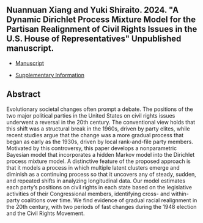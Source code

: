 ## Nuannuan Xiang and Yuki Shiraito. 2024. "A Dynamic Dirichlet Process Mixture Model for the Partisan Realignment of Civil Rights Issues in the U.S. House of Representatives" Unpublished manuscript.

- [Manuscript](../files/dphmmix.pdf)

- [Supplementary Information](../files/dphmmix_si.pdf)

## Abstract
Evolutionary societal changes often prompt a debate.
The positions of the two major political parties in the United States on civil rights issues underwent a reversal in the 20th century.
The conventional view holds that this shift was a structural break in the 1960s, driven by party elites, while recent studies argue that the change was a more gradual process that began as early as the 1930s, driven by local rank-and-file party members.
Motivated by this controversy, this paper develops a nonparametric Bayesian model that incorporates a hidden Markov model into the Dirichlet process mixture model.
A distinctive feature of the proposed approach is that it models a process in which multiple latent clusters emerge and diminish as a continuing process so that it uncovers any of steady, sudden, and repeated shifts in analyzing longitudinal data.
Our model estimates each party’s positions on civil rights in each state based on the legislative activities of their Congressional members, identifying cross- and within-party coalitions over time.
We find evidence of gradual racial realignment in the 20th century, with two periods of fast changes during the 1948 election and the Civil Rights Movement.
